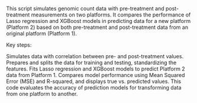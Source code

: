 This script simulates genomic count data with pre-treatment and post-treatment measurements on two platforms. It compares the performance of Lasso regression and XGBoost models in predicting data for a new platform (Platform 2) based on both pre-treatment and post-treatment data from an original platform (Platform 1).

Key steps:

Simulates data with correlation between pre- and post-treatment values.
Prepares and splits the data for training and testing, standardizing the features.
Fits Lasso regression and XGBoost models to predict Platform 2 data from Platform 1.
Compares model performance using Mean Squared Error (MSE) and R-squared, and displays true vs. predicted values.
This code evaluates the accuracy of prediction models for transforming data from one platform to another.

